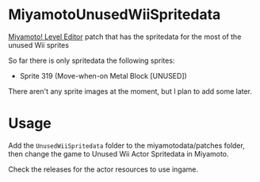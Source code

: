 # MiyamotoUnusedWiiSpritedata
[Miyamoto! Level Editor](https://github.com/aboood40091/Miyamoto) patch that has the spritedata for the most of the unused Wii sprites

So far there is only spritedata the following sprites:
- Sprite 319 (Move-when-on Metal Block [UNUSED])

There aren't any sprite images at the moment, but I plan to add some later.

# Usage

Add the `UnusedWiiSpritedata` folder to the miyamotodata/patches folder, then change the game to Unused Wii Actor Spritedata in Miyamoto.

Check the releases for the actor resources to use ingame.
